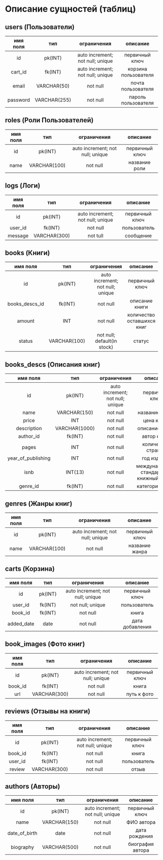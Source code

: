 # Описание сущностей (таблиц)
## users (Пользователи)
|имя поля | тип | ограничения | описание |
|:---:|:---:|:---:|:---:|
| id | pk(INT) | auto increment; not null; unique | первичный ключ |
| cart_id | fk(INT) | auto increment; not null; unique | корзина пользователя |
| email | VARCHAR(50) | not null | почта пользователя |
| password | VARCHAR(255) | not null | пароль пользователя |

## roles (Роли Пользователей)
|имя поля | тип | ограничения | описание |
|:---:|:---:|:---:|:---:|
| id | pk(INT) | auto increment; not null; unique | первичный ключ |
| name | VARCHAR(100) | not null | название роли |


## logs (Логи)
|имя поля | тип | ограничения | описание |
|:---:|:---:|:---:|:---:|
| id | pk(INT) | auto increment; not null; unique | первичный ключ |
| user_id | fk(INT) | not null | пользователь |
| message | VARCHAR(300) | not tull | сообщение |


## books (Книги)
|имя поля | тип | ограничения | описание |
|:---:|:---:|:---:|:---:|
| id | pk(INT) | auto increment; not null; unique | первичный ключ |
| books_descs_id | fk(INT) | not null | описание книги |
| amount | INT | not null | количество оставшихся книг |
| status | VARCHAR(100) | not null; default(in stock) | статус |


## books_descs (Описания книг)
|имя поля | тип | ограничения | описание |
|:---:|:---:|:---:|:---:|
| id | pk(INT) | auto increment; not null; unique | первичный ключ |
| name | VARCHAR(150) | not null | название книги |
| price | INT | not null | цена книги |
| description | VARCHAR(1000) | not null | описание книги |
| author_id | fk(INT) | not null | автор книги |
| pages | INT | not null | количество страниц |
| year_of_publishing | INT | not null | год издания |
| isnb | INT(13) | not null | международный стандартный книжный номер |
| genre_id | fk(INT) | not null | категория книги |


## genres (Жанры книг)
|имя поля | тип | ограничения | описание |
|:---:|:---:|:---:|:---:|
| id | pk(INT) | auto increment; not null; unique | первичный ключ |
| name | VARCHAR(100) | not null | название жанра |


## carts (Корзина)
|имя поля | тип | ограничения | описание |
|:---:|:---:|:---:|:---:|
| id | pk(INT) | auto increment; not null; unique | первичный ключ |
| user_id | fk(INT) | not null; unique | пользователь |
| book_id | fk(INT) | not null | книга |
| added_date | date | not null | дата добавления |


## book_images (Фото книг)
|имя поля | тип | ограничения | описание |
|:---:|:---:|:---:|:---:|
| id | pk(INT) | auto increment; not null; unique | первичный ключ |
| book_id | fk(INT) | not null | книга |
| url | VARCHAR(300) | not null | путь к фото |


## reviews (Отзывы на книги)
|имя поля | тип | ограничения | описание |
|:---:|:---:|:---:|:---:|
| id | pk(INT) | auto increment; not null; unique | первичный ключ |
| book_id | fk(INT) | not null | книга |
| user_id | fk(INT) | not null | пользователь |
| review | VARCHAR(300) | not null | отзыв |


## authors (Авторы)
|имя поля | тип | ограничения | описание |
|:---:|:---:|:---:|:---:|
| id | pk(INT) | auto increment; not null; unique | первичный ключ |
| name | VARCHAR(150) | not null | ФИО автора |
| date_of_birth | date | not null | дата рождения |
| biography | VARCHAR(500) | not null | биография автора |
